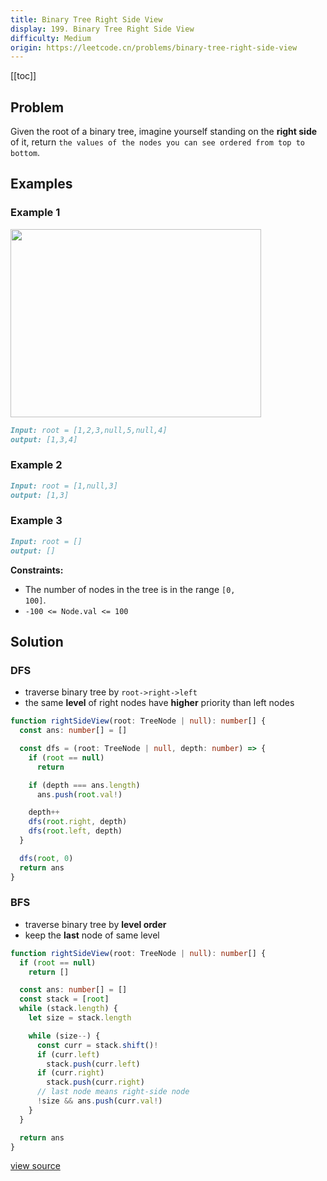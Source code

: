 ```yaml
---
title: Binary Tree Right Side View
display: 199. Binary Tree Right Side View
difficulty: Medium
origin: https://leetcode.cn/problems/binary-tree-right-side-view
---
```


[[toc]]

## Problem

Given the root of a binary tree, imagine yourself standing on the **right side** of it, return `the values of the nodes you can see ordered from top to bottom`.

## Examples

### Example 1

<img alt="" src="https://assets.leetcode.com/uploads/2021/02/14/tree.jpg" style="width: 401px; height: 301px;" />

```md
Input: root = [1,2,3,null,5,null,4]
output: [1,3,4]
```

### Example 2

```md
Input: root = [1,null,3]
output: [1,3]
```

### Example 3

```md
Input: root = []
output: []
```

**Constraints:**

- The number of nodes in the tree is in the range <code>[0, 100]</code>.
- <code>-100 &lt;= Node.val &lt;= 100</code>

## Solution

### DFS

- traverse binary tree by `root->right->left`
- the same **level** of right nodes have **higher** priority than left nodes

```ts
function rightSideView(root: TreeNode | null): number[] {
  const ans: number[] = []

  const dfs = (root: TreeNode | null, depth: number) => {
    if (root == null)
      return

    if (depth === ans.length)
      ans.push(root.val!)

    depth++
    dfs(root.right, depth)
    dfs(root.left, depth)
  }

  dfs(root, 0)
  return ans
}
```

### BFS

- traverse binary tree by **level order**
- keep the **last** node of same level

```ts
function rightSideView(root: TreeNode | null): number[] {
  if (root == null)
    return []

  const ans: number[] = []
  const stack = [root]
  while (stack.length) {
    let size = stack.length

    while (size--) {
      const curr = stack.shift()!
      if (curr.left)
        stack.push(curr.left)
      if (curr.right)
        stack.push(curr.right)
      // last node means right-side node
      !size && ans.push(curr.val!)
    }
  }

  return ans
}
```

[view source](https://leetcode.cn/problems/binary-tree-right-side-view)
